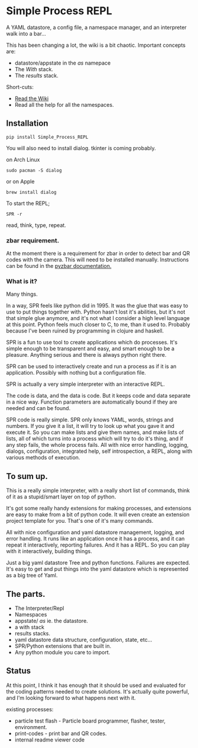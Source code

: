 # Simple Process REPL

A YAML datastore, a config file, a namespace manager, and an interpreter walk 
into a bar...

This has been changing a lot, the wiki is a bit chaotic.
Important concepts are: 
 * datastore/appstate in the _as_ namepace
 * The _With_ stack.
 * The _results_ stack.

 Short-cuts: 
  * [Read the Wiki](https://github.com/EricGebhart/Simple_Process_REPL/wiki)
  * Read all the help for all the namespaces.
  

## Installation

    pip install Simple_Process_REPL
    
You will also need to install dialog. tkinter is coming probably.

on Arch Linux

    sudo pacman -S dialog

or on Apple

    brew install dialog


To start the REPL;

    SPR -r

read, think, type, repeat.
  
  
### zbar requirement.

At the moment there is a requirement for zbar in order to detect 
bar and QR codes with the camera. This will need to be installed manually.
Instructions can be found in the
    [pyzbar documentation.](https://pypi.org/project/pyzbar/)
    
    
### What is it?

Many things.

In a way, SPR feels like python did in 1995. It was the glue that was
easy to use to put things together with. Python hasn't lost it's abilities,
but it's not that simple glue anymore, and it's not what I consider 
a high level language at this point. Python feels much closer to C, to me,
than it used to. Probably because I've been ruined by programming in
clojure and haskell. 

SPR is a fun to use tool to create applications which do processes.
It's simple enough to be transparent and easy, and smart
enough to be a pleasure. Anything serious and there is always python
right there.

SPR can be used to interactively create and run 
a process as if it is an application. Possibly with nothing but a configuration
file.

SPR is actually a very simple interpreter with an interactive REPL. 

The code is data, and the data is code.
But it keeps code and data separate in a nice way. Function parameters are
automatically bound if they are needed and can be found.

SPR code is really simple. SPR only knows YAML, words, strings and numbers.
If you give it a list, it will try to look up what you gave it and 
execute it.  So you can make lists and give them names, and make lists of lists,
all of which turns into a process which will try to do it's thing, and if any
step fails, the whole process fails. All with nice error handling, logging,
dialogs, configuration, integrated help, self introspection, a REPL, along 
with various methods of execution.


## To sum up.

This is a really simple interpreter, with a really short list of commands, 
think of it as a stupid/smart layer on top of python.

It's got some really handy extensions for making processes, and extensions
are easy to make from a bit of python code. It will even create an
extension project template for you. That's one of it's many commands.

All with nice configuration and yaml datastore management, logging,
and error handling. It runs like an application once it has a process,
and it can repeat it interactively, reporting failures.
And it has a REPL. So you can play with it interactively, building things.


Just a big yaml datastore Tree and
python functions. Failures are expected.
It's easy to get and put things into the yaml datastore 
which is represented as a big tree of Yaml. 

## The parts.
  * The Interpreter/Repl
  * Namespaces
  * appstate/ _as_ ie. the datastore.
  * a with stack
  * results stacks.
  * yaml datastore data structure, configuration, state, etc...
  * SPR/Python extensions that are built in.
  * Any python module you care to import.


## Status

At this point, I think it has enough that it should be used and evaluated for
the coding patterns needed to create solutions. It's actually quite powerful,
and I'm looking forward to what happens next with it.

existing processes:

* particle test flash   - Particle board programmer, flasher, tester, environment.
* print-codes - print bar and QR codes.
* internal readme viewer code




